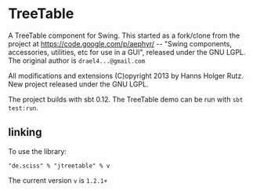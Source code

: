# TreeTable

A TreeTable component for Swing. This started as a fork/clone from the project at https://code.google.com/p/aephyr/ -- "Swing components, accessories, utilities, etc for use in a GUI", released under the GNU LGPL. The original author is `drael4...@gmail.com`

All modifications and extensions (C)opyright 2013 by Hanns Holger Rutz. New project released under the GNU LGPL.

The project builds with sbt 0.12. The TreeTable demo can be run with `sbt test:run`.

## linking

To use the library:

    "de.sciss" % "jtreetable" % v

The current version `v` is `1.2.1+`
